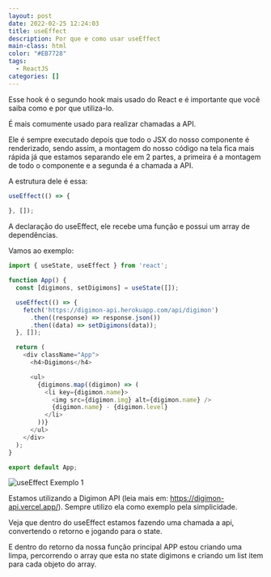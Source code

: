 ```yaml
---
layout: post
date: 2022-02-25 12:24:03
title: useEffect
description: Por que e como usar useEffect
main-class: html
color: "#EB7728"
tags:
  - ReactJS
categories: []
---
```

Esse hook é o segundo hook mais usado do React e é importante que você saiba como e por que utiliza-lo.

É mais comumente usado para realizar chamadas a API. 

Ele é sempre executado depois que todo o JSX do nosso componente é renderizado, sendo assim, a montagem do nosso código na tela fica mais rápida já que estamos separando ele em 2 partes, a primeira é a montagem de todo o componente e a segunda é a chamada a API.

A estrutura dele é essa:

```javascript
useEffect(() => {
    
}, []);
```

A declaração do useEffect, ele recebe uma função e possui um array de dependências. 

Vamos ao exemplo:

```javascript
import { useState, useEffect } from 'react';

function App() {
  const [digimons, setDigimons] = useState([]);

  useEffect(() => {
    fetch('https://digimon-api.herokuapp.com/api/digimon')
      .then((response) => response.json())
      .then((data) => setDigimons(data));
  }, []);

  return (
    <div className="App">
      <h4>Digimons</h4>

      <ul>
        {digimons.map((digimon) => (
          <li key={digimon.name}>
            <img src={digimon.img} alt={digimon.name} />
            {digimon.name} - {digimon.level}
          </li>
        ))}
      </ul>
    </div>
  );
}

export default App;
```

![useEffect Exemplo 1](/assets/img/useeffect-1.png "useEffect Exemplo 1")

Estamos utilizando a Digimon API (leia mais em: <https://digimon-api.vercel.app/>). Sempre utilizo ela como exemplo pela simplicidade.

Veja que dentro do useEffect estamos fazendo uma chamada a api, convertendo o retorno e jogando para o state.

E dentro do retorno da nossa função principal APP estou criando uma limpa, percorrendo o array que esta no state digimons e criando um list item para cada objeto do array.